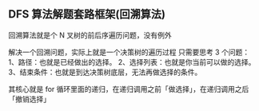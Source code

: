 ## DFS 算法解题套路框架(回溯算法)
回溯算法就是个 N 叉树的前后序遍历问题，没有例外

解决一个回溯问题，实际上就是一个决策树的遍历过程
只需要思考 3 个问题：
1、路径：也就是已经做出的选择。
2、选择列表：也就是你当前可以做的选择。
3、结束条件：也就是到达决策树底层，无法再做选择的条件。

其核心就是 for 循环里面的递归，在递归调用之前「做选择」，在递归调用之后「撤销选择」